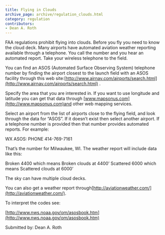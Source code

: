```yaml
---
title: Flying in Clouds
archive_page: archive/regulation_clouds.html
category: regulation
contributors:
- Dean A. Roth
---
```

FAA regulations prohibit flying into clouds. Before you fly you need to know the cloud deck. Many airports have automated aviation weather reporting available through a telephone. You call the number and you hear an automated report. Take your wireless telephone to the field.

You can find an ASOS (Automated Surface Observing System) telephone number by finding the airport closest to the launch field with an ASOS facility through this web site:[http://www.airnav.com/airports/search.html](http://www.airnav.com/airports/search.html) .

Specify the area that you are interested in. If you want to use longitude and latitude you can get that data through [www.mapsonus.com](http://www.mapsonus.com)and other web mapping services.

Select an airport from the list of airports close to the flying field, and look through the data for “ASOS”. If it doesn’t exist then select another airport. If a telephone number is provided then that number provides automated reports. For example:

WX ASOS: PHONE 414-769-7161

That’s the number for Milwaukee, WI. The weather report will include data like this:

Broken 4400 which means Broken clouds at 4400’ Scattered 6000 which means Scattered clouds at 6000’

The sky can have multiple cloud decks.

You can also get a weather report through[http://aviationweather.com/](http://aviationweather.com/).

To interpret the codes see:

[http://www.nws.noaa.gov/om/asosbook.htm](http://www.nws.noaa.gov/om/asosbook.htm)

Submitted by: Dean A. Roth

